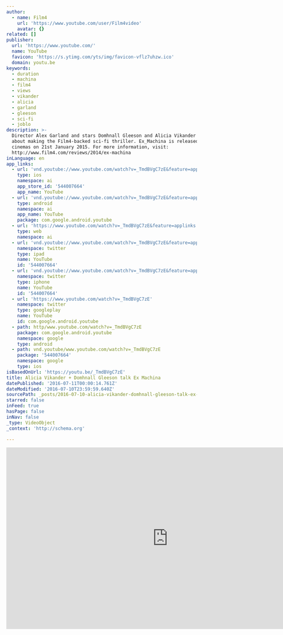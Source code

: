 ```yaml
---
author:
  - name: Film4
    url: 'https://www.youtube.com/user/Film4video'
    avatar: {}
related: []
publisher:
  url: 'https://www.youtube.com/'
  name: YouTube
  favicon: 'https://s.ytimg.com/yts/img/favicon-vflz7uhzw.ico'
  domain: youtu.be
keywords:
  - duration
  - machina
  - film4
  - views
  - vikander
  - alicia
  - garland
  - gleeson
  - sci-fi
  - joblo
description: >-
  Director Alex Garland and stars Domhnall Gleeson and Alicia Vikander talk
  about making the Film4-backed sci-fi thriller. Ex_Machina is released in UK
  cinemas on 21st January 2015. For more information, visit:
  http://www.film4.com/reviews/2014/ex-machina
inLanguage: en
app_links:
  - url: 'vnd.youtube://www.youtube.com/watch?v=_TmdBVgC7zE&feature=applinks'
    type: ios
    namespace: ai
    app_store_id: '544007664'
    app_name: YouTube
  - url: 'vnd.youtube://www.youtube.com/watch?v=_TmdBVgC7zE&feature=applinks'
    type: android
    namespace: ai
    app_name: YouTube
    package: com.google.android.youtube
  - url: 'https://www.youtube.com/watch?v=_TmdBVgC7zE&feature=applinks'
    type: web
    namespace: ai
  - url: 'vnd.youtube://www.youtube.com/watch?v=_TmdBVgC7zE&feature=applinks'
    namespace: twitter
    type: ipad
    name: YouTube
    id: '544007664'
  - url: 'vnd.youtube://www.youtube.com/watch?v=_TmdBVgC7zE&feature=applinks'
    namespace: twitter
    type: iphone
    name: YouTube
    id: '544007664'
  - url: 'https://www.youtube.com/watch?v=_TmdBVgC7zE'
    namespace: twitter
    type: googleplay
    name: YouTube
    id: com.google.android.youtube
  - path: http/www.youtube.com/watch?v=_TmdBVgC7zE
    package: com.google.android.youtube
    namespace: google
    type: android
  - path: vnd.youtube/www.youtube.com/watch?v=_TmdBVgC7zE
    package: '544007664'
    namespace: google
    type: ios
isBasedOnUrl: 'https://youtu.be/_TmdBVgC7zE'
title: Alicia Vikander + Domhnall Gleeson talk Ex Machina
datePublished: '2016-07-11T00:00:14.761Z'
dateModified: '2016-07-10T23:59:59.640Z'
sourcePath: _posts/2016-07-10-alicia-vikander-domhnall-gleeson-talk-ex-machina.md
starred: false
inFeed: true
hasPage: false
inNav: false
_type: VideoObject
_context: 'http://schema.org'

---
```

<iframe src="https://cdn.embedly.com/widgets/media.html?src=https%3A%2F%2Fwww.youtube.com%2Fembed%2F_TmdBVgC7zE%3Ffeature%3Doembed&amp;url=http%3A%2F%2Fwww.youtube.com%2Fwatch%3Fv%3D_TmdBVgC7zE&amp;image=https%3A%2F%2Fi.ytimg.com%2Fvi%2F_TmdBVgC7zE%2Fhqdefault.jpg&amp;key=b7d04c9b404c499eba89ee7072e1c4f7&amp;type=text%2Fhtml&amp;schema=youtube" width="854" height="480" scrolling="no" frameborder="0" allowfullscreen="" style=""></iframe>